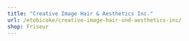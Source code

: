 ```yaml
---
title: "Creative Image Hair & Aesthetics Inc."
url: /etobicoke/creative-image-hair-und-aesthetics-inc/
shop: Friseur
---
```

